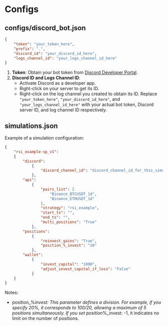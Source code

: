 # Configs

## configs/discord_bot.json

```json
{
    "token": "your_token_here",
    "prefix": ".",
    "discord_id": "your_discord_id_here",
    "logs_channel_id": "your_logs_channel_id_here"
}
```
1. **Token**: Obtain your bot token from [Discord Developer Portal](https://discord.com/developers/applications/).
2. **Discord ID and Logs Channel ID**:
   - Activate Discord as a developer app.
   - Right-click on your server to get its ID.
   - Right-click on the log channel you created to obtain its ID.
Replace `"your_token_here"`, `"your_discord_id_here"`, and `"your_logs_channel_id_here"` with your actual bot token, Discord server ID, and log channel ID respectively.

## simulations.json
Example of a simulation configuration:
```json
{
    "rsi_example-sp_v1":
    {
        "discord":
            {
                "discord_channel_id": "discord_channel_id_for_this_simulation"
            },
        "api":
            {
                "pairs_list": [
                    "Binance_BTCUSDT_1d",
                    "Binance_ETHUSDT_1d"
                ],
                "strategy": "rsi_example",
                "start_ts": "",
                "end_ts": "",
                "multi_positions": "True"
            },
        "positions":
            {
                "reinvest_gains": "True",
                "position_%_invest": "20"
            },
        "wallet":
            {
                "invest_capital": "1000",
                "adjust_invest_capital_if_loss": "False"
            }
    }
}
```
Notes:
- position_%_invest: This parameter defines a division. For example, if you specify 20%, it corresponds to 100/20, allowing a maximum of 5 positions simultaneously. If you set position_%_invest: -1, it indicates no limit on the number of positions.